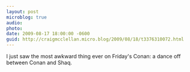 ```yaml
---
layout: post
microblog: true
audio: 
photo: 
date: 2009-08-17 18:00:00 -0600
guid: http://craigmcclellan.micro.blog/2009/08/18/t3376310072.html
---
```

I just saw the most awkward thing ever on Friday's Conan: a dance off between Conan and Shaq.
